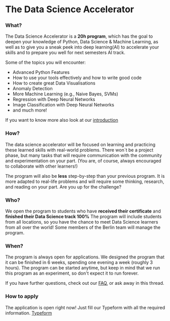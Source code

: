 # The Data Science Accelerator

### What?
The Data Science Accelerator is a **20h program**, which has the goal to deepen your knowledge of Python, Data Science & Machine Learning, as well as to give you a sneak peek into deep learning(AI) to accelerate your skills and to prepare you well for next semesters AI track.

Some of the topics you will encounter:
- Advanced Python Features
- How to use your tools effectively and how to write good code
- How to create great Data Visualisations
- Anomaly Detection
- More Machine Learning (e.g., Naive Bayes, SVMs)
- Regression with Deep Neural Networks
- Image Classification with Deep Neural Networks
- and much more!

If you want to know more also look at our [introduction](https://dsaccelerator.techlabs.org/introduction/welcome.html)

### How?
The data science accelerator will be focused on learning and practicing these learned skills with real-world problems. There won`t be a project phase, but many tasks that will require communication with the community and experimentation on your part. (You are, of course, always encouraged to collaborate with other learners!)

The program will also be **less** step-by-step than your previous program. It is more adapted to real-life problems and will require some thinking, research, and reading on your part. Are you up for the challenge?

### Who?
We open the program to students who have **received their certificate** and **finished their Data Science track 100%**
The program will include students from all locations, so you have the chance to meet Data Science learners from all over the world!
Some members of the Berlin team will manage the program.

### When?
The program is always open for applications. We designed the program that it can be finished in 6 weeks, spending one evening a week (roughly 3 hours). The program can be started anytime, but keep in mind that we run this program as an experiment, so don't expect it to run forever.

If you have further questions, check out our [FAQ](https://dsaccelerator.techlabs.org/faq), or ask away in this thread.

### How to apply
The application is open right now! Just fill our Typeform with all the required information. [Typeform](https://techlabsorg.typeform.com/to/Ahe23jdA)